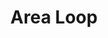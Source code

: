 ---
layout: loop
title: Area Loop
description: Area loop returns shipping zones information.
sidebar: loop
lang: en
subnav: loop_area
uses_global_argument: true
returns_global_outputs: { countable : true, timestampable : true, versionable : false }
type: area
arguments :
    - {name: "id", description: "A single or a list of shipping zones ids.", example: "id=\"2\", id=\"1,4,7\""}
    - {name: "with_zone", description: "A module ID. Returns shipping zones which are assigned to this module ID"}
    - {name: "without_zone", description: "A module ID. Returns shipping zones which are not assigned to this module ID"}
    - {name: "unassigned", description: "If true, returns shipping zones not assigned to any delivery module."}

outputs :
    - {name: "$ID", description: "the shipping zone id"}
    - {name: "$NAME", description: "the shipping zone name"}
    - {name: "$POSTAGE", description: "This parameter is always zero in 2.0.0"}
---